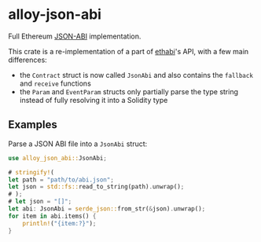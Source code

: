 # alloy-json-abi

Full Ethereum [JSON-ABI] implementation.

This crate is a re-implementation of a part of [ethabi]'s API, with a few main
differences:
- the `Contract` struct is now called `JsonAbi` and also contains the `fallback`
  and `receive` functions
- the `Param` and `EventParam` structs only partially parse the type string
  instead of fully resolving it into a Solidity type

[JSON-ABI]: https://docs.soliditylang.org/en/latest/abi-spec.html#json
[ethabi]: https://crates.io/crates/ethabi

## Examples

Parse a JSON ABI file into a `JsonAbi` struct:

```rust
use alloy_json_abi::JsonAbi;

# stringify!(
let path = "path/to/abi.json";
let json = std::fs::read_to_string(path).unwrap();
# );
# let json = "[]";
let abi: JsonAbi = serde_json::from_str(&json).unwrap();
for item in abi.items() {
    println!("{item:?}");
}
```



